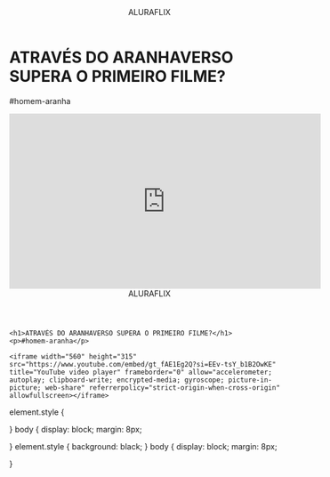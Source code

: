 <body>

<header>ALURAFLIX</header>


<h1>ATRAVÉS DO ARANHAVERSO SUPERA O PRIMEIRO FILME?</h1>
<p>#homem-aranha</p>



<iframe width="560" height="315" src="https://www.youtube.com/embed/gt_fAE1Eg2Q?si=c93nZtO1DTNYueO4" title="YouTube video player" frameborder="0" allow="accelerometer; autoplay; clipboard-write; encrypted-media; gyroscope; picture-in-picture; web-share" referrerpolicy="strict-origin-when-cross-origin" allowfullscreen></iframe>



<body><body>
    <header>ALURAFLIX</header>

    <h1>ATRAVÉS DO ARANHAVERSO SUPERA O PRIMEIRO FILME?</h1>
    <p>#homem-aranha</p>

    <iframe width="560" height="315" src="https://www.youtube.com/embed/gt_fAE1Eg2Q?si=EEv-tsY_b1B2OwKE" title="YouTube video player" frameborder="0" allow="accelerometer; autoplay; clipboard-write; encrypted-media; gyroscope; picture-in-picture; web-share" referrerpolicy="strict-origin-when-cross-origin" allowfullscreen></iframe>

</body>
element.style {

}
body {
display: block;
margin: 8px;

}
element.style {
  background: black;
}
body {
display: block;
margin: 8px;

}
<!---<head>
    <link rel="stylesheet" href="styles.css">
</head>
vitoriadiasf/vitoriadiasf is a ✨ special ✨ repository because its `README.md` (this file) appears on your GitHub profile.
You can click the Preview link to take a look at your changes.
--->
